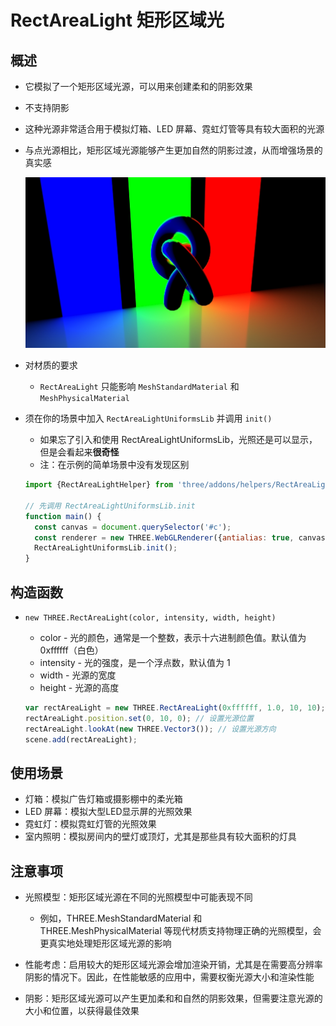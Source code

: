 # RectAreaLight 矩形区域光

## 概述

+ 它模拟了一个矩形区域光源，可以用来创建柔和的阴影效果
+ 不支持阴影
+ 这种光源非常适合用于模拟灯箱、LED 屏幕、霓虹灯管等具有较大面积的光源
+ 与点光源相比，矩形区域光源能够产生更加自然的阴影过渡，从而增强场景的真实感

  ![alt text](images/矩形区域光.png)

+ 对材质的要求

  + `RectAreaLight` 只能影响 `MeshStandardMaterial` 和 `MeshPhysicalMaterial`

+ 须在你的场景中加入 `RectAreaLightUniformsLib` 并调用 `init()`

  + 如果忘了引入和使用 RectAreaLightUniformsLib，光照还是可以显示，但是会看起来**很奇怪**
  + 注：在示例的简单场景中没有发现区别

  ```js
  import {RectAreaLightHelper} from 'three/addons/helpers/RectAreaLightHelper.js';

  // 先调用 RectAreaLightUniformsLib.init
  function main() {
    const canvas = document.querySelector('#c');
    const renderer = new THREE.WebGLRenderer({antialias: true, canvas});
    RectAreaLightUniformsLib.init();
  }
  ```

## 构造函数

+ `new THREE.RectAreaLight(color, intensity, width, height)`

  + color - 光的颜色，通常是一个整数，表示十六进制颜色值。默认值为 0xffffff（白色）
  + intensity - 光的强度，是一个浮点数，默认值为 1
  + width - 光源的宽度
  + height - 光源的高度

  ```js
  var rectAreaLight = new THREE.RectAreaLight(0xffffff, 1.0, 10, 10); // 白色，强度1.0，宽度10，高度10
  rectAreaLight.position.set(0, 10, 0); // 设置光源位置
  rectAreaLight.lookAt(new THREE.Vector3()); // 设置光源方向
  scene.add(rectAreaLight);
  ```

## 使用场景

+ 灯箱：模拟广告灯箱或摄影棚中的柔光箱
+ LED 屏幕：模拟大型LED显示屏的光照效果
+ 霓虹灯：模拟霓虹灯管的光照效果
+ 室内照明：模拟房间内的壁灯或顶灯，尤其是那些具有较大面积的灯具

## 注意事项

+ 光照模型：矩形区域光源在不同的光照模型中可能表现不同

  + 例如，THREE.MeshStandardMaterial 和 THREE.MeshPhysicalMaterial 等现代材质支持物理正确的光照模型，会更真实地处理矩形区域光源的影响

+ 性能考虑：启用较大的矩形区域光源会增加渲染开销，尤其是在需要高分辨率阴影的情况下。因此，在性能敏感的应用中，需要权衡光源大小和渲染性能
+ 阴影：矩形区域光源可以产生更加柔和和自然的阴影效果，但需要注意光源的大小和位置，以获得最佳效果
